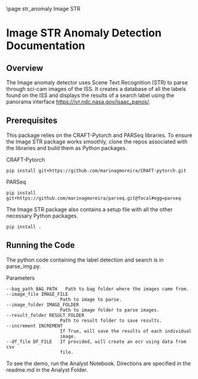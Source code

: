 \page str_anomaly Image STR

Image STR Anomaly Detection Documentation
====================

Overview
---------

The Image anomaly detector uses Scene Text Recognition (STR) to parse through sci-cam images of the ISS. It creates a database of all the 
labels found on the ISS and displays the results of a search label using the panorama interface https://ivr.ndc.nasa.gov/isaac_panos/.


Prerequisites 
---------

This package relies on the CRAFT-Pytorch and PARSeq libraries. To ensure the Image STR package works smoothly, clone the repos associated with the 
libraries and build them as Python packages.

CRAFT-Pytorch

    pip install git+https://github.com/marinagmoreira/CRAFT-pytorch.git

PARSeq

	pip install git+https://github.com/marinagmoreira/parseq.git@focal#egg=parseq

The Image STR package also contains a setup file with all the other necessary Python packages. 

	pip install .

Running the Code
---------

The python code containing the label detection and search is in parse_img.py.

Parameters
```
--bag_path BAG_PATH   Path to bag folder where the images came from.
--image_file IMAGE_FILE
                    Path to image to parse.
--image_folder IMAGE_FOLDER
                    Path to image folder to parse images.
--result_folder RESULT_FOLDER
                    Path to result folder to save results.
--increment INCREMENT
                    If True, will save the results of each individual
                    image.
--df_file DF_FILE   If provided, will create an ocr using data from csv
                    file.
```

To see the demo, run the Analyst Notebook. Directions are specified in the readme.md in the Analyst Folder.